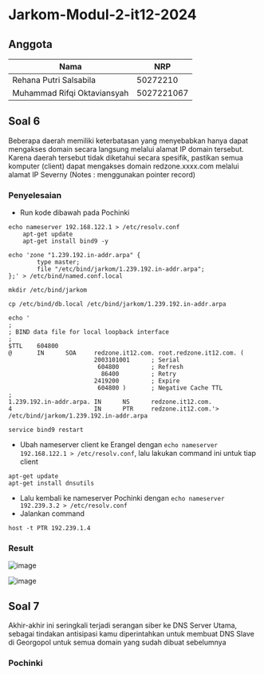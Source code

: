 # Jarkom-Modul-2-it12-2024

## Anggota
| Nama    | NRP     | 
| ------- | ------- | 
| Rehana Putri Salsabila     | 50272210     | 
| Muhammad Rifqi Oktaviansyah     | 5027221067     | 

## Soal 6
Beberapa daerah memiliki keterbatasan yang menyebabkan hanya dapat mengakses domain secara langsung melalui alamat IP domain tersebut. Karena daerah tersebut tidak diketahui secara spesifik, pastikan semua komputer (client) dapat mengakses domain redzone.xxxx.com melalui alamat IP Severny (Notes : menggunakan pointer record)

### Penyelesaian
- Run kode dibawah pada Pochinki
```
echo nameserver 192.168.122.1 > /etc/resolv.conf
    apt-get update
    apt-get install bind9 -y

echo 'zone "1.239.192.in-addr.arpa" {
        type master;
        file "/etc/bind/jarkom/1.239.192.in-addr.arpa";
};' > /etc/bind/named.conf.local

mkdir /etc/bind/jarkom

cp /etc/bind/db.local /etc/bind/jarkom/1.239.192.in-addr.arpa

echo '
;
; BIND data file for local loopback interface
;
$TTL    604800
@       IN      SOA     redzone.it12.com. root.redzone.it12.com. (
                        2003101001      ; Serial
                         604800         ; Refresh
                          86400         ; Retry
                        2419200         ; Expire
                         604800 )       ; Negative Cache TTL
;
1.239.192.in-addr.arpa. IN      NS      redzone.it12.com.
4                       IN      PTR     redzone.it12.com.'> /etc/bind/jarkom/1.239.192.in-addr.arpa

service bind9 restart
```

- Ubah nameserver client ke Erangel dengan `echo nameserver 192.168.122.1 > /etc/resolv.conf`, lalu lakukan command ini untuk tiap client
```
apt-get update
apt-get install dnsutils
```
- Lalu kembali ke nameserver Pochinki dengan `echo nameserver 192.239.3.2 > /etc/resolv.conf`
- Jalankan command
```
host -t PTR 192.239.1.4
```
### Result
![image](https://github.com/rehanasalsabilla/Jarkom-Modul-2-it12-2024/assets/143682058/40306607-27c4-402c-9263-4d94532fb7b2)

![image](https://github.com/rehanasalsabilla/Jarkom-Modul-2-it12-2024/assets/143682058/3ebb55e7-d791-4596-b740-21b6196cd66f)

## Soal 7
Akhir-akhir ini seringkali terjadi serangan siber ke DNS Server Utama, sebagai tindakan antisipasi kamu diperintahkan untuk membuat DNS Slave di Georgopol untuk semua domain yang sudah dibuat sebelumnya

### Pochinki
